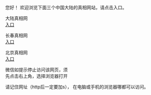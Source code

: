 
   您好！ 欢迎浏览下面三个中国大陆的真相网站，请点击入口。 <br/>






   大陆真相网<br/>
<a href="The" id="dlLink" rel="nofollow">入口</a>

   长春真相网<br/>
<a href="The" id="ccLink" rel="nofollow">入口</a>


   北京真相网<br/>
<a href="The" id="bjLink" rel="nofollow">入口</a>



   微信如提示停止访问该网页，须<br/>
   先点击右上角，选择浏览器打开<br/>

   请记住网址（http后一定要加s）， 在电脑或手机的浏览器哪都可以访问。
